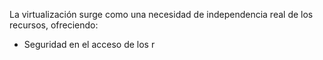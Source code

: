 La virtualización surge como una necesidad de independencia real de los recursos, ofreciendo:
- Seguridad en el acceso de los r